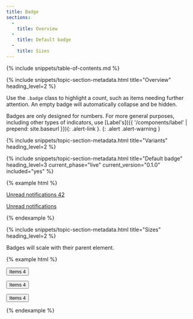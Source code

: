 ```yaml
---
title: Badge
sections:
  -
    title: Overview
  -
    title: Default badge
  -
    title: Sizes
---
```


{% include snippets/table-of-contents.md %}

{% include snippets/topic-section-metadata.html
  title="Overview"
  heading_level=2
%}

Use the `.badge` class to highlight a count, such as items needing further attention. An empty badge will automatically
collapse and be hidden.

Badges are only designed for numbers. For more general purposes, including other types of indicators, use
[Label's]({{ '/components/label' | prepend: site.baseurl }}){: .alert-link }.
{: .alert .alert-warning }

{% include snippets/topic-section-metadata.html
  title="Variants"
  heading_level=2
%}

{% include snippets/topic-section-metadata.html
  title="Default badge"
  heading_level=3
  current_phase="live"
  current_version="0.1.0"
  included="yes"
%}

{% example html %}
<p><a href="#">Unread notifications <span class="badge">42</span></a></p>
<!-- Empty badges automatically hide -->
<p><a href="#">Unread notifications <span class="badge"></span></a></p>
{% endexample %}

{% include snippets/topic-section-metadata.html
  title="Sizes"
  heading_level=2
%}

Badges will scale with their parent element.

{% example html %}
<p><button class="btn btn-bsk btn-default btn-sm" type="button">Items <span class="badge">4</span></button></p>
<p><button class="btn btn-bsk btn-default" type="button">Items <span class="badge">4</span></button></p>
<p><button class="btn btn-bsk btn-default btn-lg" type="button">Items <span class="badge">4</span></button></p>
{% endexample %}
